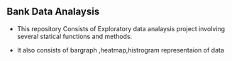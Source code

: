 <h2>Bank Data Analaysis</h2>
<ul>
  <li><p>This repository Consists of Exploratory data analaysis project involving several statical functions and methods.</p></li>
  <li><p>It also consists of bargraph ,heatmap,histrogram representaion of data</p></li>
</ul>

